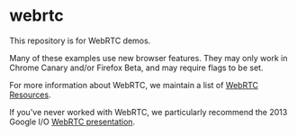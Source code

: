 webrtc
======

This repository is for WebRTC demos.

Many of these examples use new browser features. They may only work in Chrome Canary and/or Firefox Beta, and may require flags to be set. 

For more information about WebRTC, we maintain a list of [WebRTC Resources](https://docs.google.com/document/d/1idl_NYQhllFEFqkGQOLv8KBK8M3EVzyvxnKkHl4SuM8/edit).

If you've never worked with WebRTC, we particularly recommend the 2013 Google I/O [WebRTC presentation](http://www.youtube.com/watch?v=p2HzZkd2A40).
